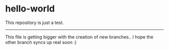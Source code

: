 # hello-world
This repository is just a test.

---
This file is getting bigger with the creation of new branches..
I hope the other branch syncs up real soon :)
